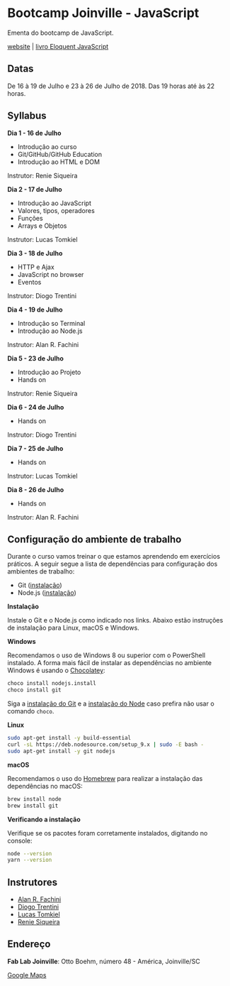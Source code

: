 # Bootcamp Joinville - JavaScript

Ementa do bootcamp de JavaScript.

[website](http://bootcamp.joinville.br) | [livro Eloquent JavaScript](https://eloquentjavascript.net)

## Datas

De 16 à 19 de Julho e 23 à 26 de Julho de 2018.
Das 19 horas até às 22 horas.

## Syllabus

**Dia 1 - 16 de Julho**

* Introdução ao curso
* Git/GitHub/GitHub Education
* Introdução ao HTML e DOM

Instrutor: Renie Siqueira

**Dia 2 - 17 de Julho**

* Introdução ao JavaScript
* Valores, tipos, operadores
* Funções
* Arrays e Objetos

Instrutor: Lucas Tomkiel

**Dia 3 - 18 de Julho**

* HTTP e Ajax
* JavaScript no browser
* Eventos

Instrutor: Diogo Trentini

**Dia 4 - 19 de Julho**

* Introdução so Terminal
* Introdução ao Node.js 

Instrutor: Alan R. Fachini

**Dia 5 - 23 de Julho**

* Introdução ao Projeto
* Hands on

Instrutor: Renie Siqueira

**Dia 6 - 24 de Julho**

* Hands on

Instrutor: Diogo Trentini

**Dia 7 - 25 de Julho**

* Hands on

Instrutor: Lucas Tomkiel

**Dia 8 - 26 de Julho**

* Hands on

Instrutor: Alan R. Fachini

## Configuração do ambiente de trabalho

Durante o curso vamos treinar o que estamos aprendendo em exercícios práticos. A seguir segue a lista de dependências para configuração dos ambientes de trabalho:

* Git ([instalação](https://git-scm.com/))
* Node.js ([instalação](https://nodejs.org/en/download/))

**Instalação**

Instale o Git e o Node.js como indicado nos links. Abaixo estão instruções de instalação para Linux, macOS e Windows.

**Windows**

Recomendamos o uso de Windows 8 ou superior com o PowerShell instalado. A forma mais fácil de instalar as dependências no ambiente Windows é usando o [Chocolatey](https://chocolatey.org):

```sh
choco install nodejs.install
choco install git
```

Siga a [instalação do Git](https://git-scm.com/) e a [instalação do Node](https://nodejs.org/en/download/) caso prefira não usar o comando `choco`.

**Linux**

```sh
sudo apt-get install -y build-essential
curl -sL https://deb.nodesource.com/setup_9.x | sudo -E bash -
sudo apt-get install -y git nodejs
```

**macOS**

Recomendamos o uso do [Homebrew](https://brew.sh/) para realizar a instalação das dependências no macOS:

```sh
brew install node
brew install git
```

**Verificando a instalação**

Verifique se os pacotes foram corretamente instalados, digitando no console:

```sh
node --version
yarn --version
```

## Instrutores

* [Alan R. Fachini](https://github.com/alfakini)
* [Diogo Trentini](https://github.com/diogotrentini)
* [Lucas Tomkiel](https://github.com/lucastomkiel)
* [Renie Siqueira](https://github.com/renie)

## Endereço

**Fab Lab Joinville**: Otto Boehm, número 48 - América, Joinville/SC

[Google Maps](https://goo.gl/maps/xCMrJB9zudC2)
